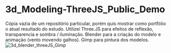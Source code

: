 # 3d_Modeling-ThreeJS_Public_Demo
Cópia vazia de um repositório particular, porém quis mostrar como portfólio o atual resultado do estudo. Utilizei Three.JS para efeitos de reflexão, transparencia e sombra / iluminação. Blender para a criação do modelo e animação (vento movendo galhos). Gimp para pintura dos modelos.
![3d_blender_threeJS_Gimp](https://i.imgur.com/sUVKjzj.png)
